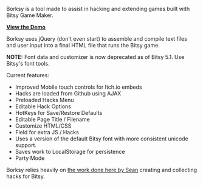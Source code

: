 Borksy is a tool made to assist in hacking and extending games built with Bitsy Game Maker.

[**View the Demo**](http://ayolland.github.io/borksy/)

Borksy uses jQuery (don't even start) to assemble and compile text files and user input into a final HTML file that runs the Bitsy game.

**NOTE:** Font data and customizer is now deprecated as of Bitsy 5.1. Use Bitsy's font tools.

Current features:

- Improved Mobile touch controls for Itch.io embeds
- Hacks are loaded from Github using AJAX
- Preloaded Hacks Menu
- Editable Hack Options
- HotKeys for Save/Restore Defaults
- Editable Page Title / Filename
- Customize HTML/CSS
- Field for extra JS / Hacks
- Uses a version of the default Bitsy font with more consistent unicode support.
- Saves work to LocalStorage for persistence
- Party Mode

Borksy relies heavily on [the work done here by Sean](https://github.com/seleb/bitsy-hacks) creating and collecting hacks for Bitsy.
